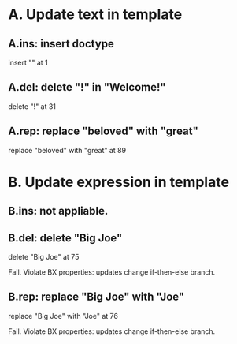 
# A. Update text in template
## A.ins: insert doctype 
insert "<!DOCTYPE html>" at 1

## A.del: delete "!" in "Welcome!"
delete "!" at 31

## A.rep: replace "beloved" with "great"
replace "beloved" with "great" at 89

# B. Update expression in template

## B.ins: not appliable.

## B.del: delete "Big Joe"
delete "Big Joe" at 75

Fail. Violate BX properties: updates change if-then-else branch.

## B.rep: replace "Big Joe" with "Joe"
replace "Big Joe" with "Joe" at 76

Fail. Violate BX properties: updates change if-then-else branch.
